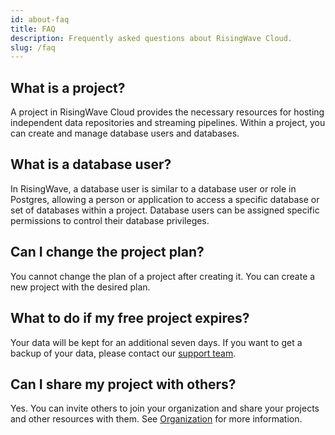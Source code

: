 ```yaml
---
id: about-faq
title: FAQ
description: Frequently asked questions about RisingWave Cloud.
slug: /faq
---
```


## What is a project?

A project in RisingWave Cloud provides the necessary resources for hosting independent data repositories and streaming pipelines. Within a project, you can create and manage database users and databases.

## What is a database user?

In RisingWave, a database user is similar to a database user or role in Postgres, allowing a person or application to access a specific database or set of databases within a project. Database users can be assigned specific permissions to control their database privileges.

## Can I change the project plan?

You cannot change the plan of a project after creating it. You can create a new project with the desired plan.

## What to do if my free project expires?

Your data will be kept for an additional seven days. If you want to get a backup of your data, please contact our [support team](mailto:cloud-support@risingwave-labs.com).

## Can I share my project with others?

Yes. You can invite others to join your organization and share your projects and other resources with them. See [Organization](/organization-overview.md) for more information.